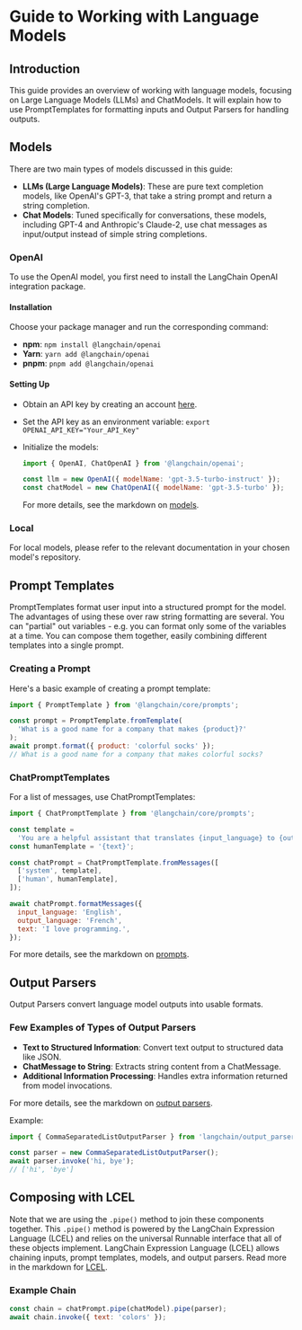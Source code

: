 # Guide to Working with Language Models

## Introduction

This guide provides an overview of working with language models, focusing on Large Language Models (LLMs) and ChatModels. It will explain how to use PromptTemplates for formatting inputs and Output Parsers for handling outputs.

## Models

There are two main types of models discussed in this guide:

- **LLMs (Large Language Models)**: These are pure text completion models, like OpenAI's GPT-3, that take a string prompt and return a string completion.
- **Chat Models**: Tuned specifically for conversations, these models, including GPT-4 and Anthropic's Claude-2, use chat messages as input/output instead of simple string completions.

### OpenAI

To use the OpenAI model, you first need to install the LangChain OpenAI integration package.

#### Installation

Choose your package manager and run the corresponding command:

- **npm**: `npm install @langchain/openai`
- **Yarn**: `yarn add @langchain/openai`
- **pnpm**: `pnpm add @langchain/openai`

#### Setting Up

- Obtain an API key by creating an account [here](https://openai.com/account/api-keys).
- Set the API key as an environment variable: `export OPENAI_API_KEY="Your_API_Key"`
- Initialize the models:

  ```javascript
  import { OpenAI, ChatOpenAI } from '@langchain/openai';

  const llm = new OpenAI({ modelName: 'gpt-3.5-turbo-instruct' });
  const chatModel = new ChatOpenAI({ modelName: 'gpt-3.5-turbo' });
  ```

  For more details, see the markdown on [models](../linked/models.md).

### Local

For local models, please refer to the relevant documentation in your chosen model's repository.

## Prompt Templates

PromptTemplates format user input into a structured prompt for the model. The advantages of using these over raw string formatting are several. You can "partial" out variables - e.g. you can format only some of the variables at a time. You can compose them together, easily combining different templates into a single prompt.

### Creating a Prompt

Here's a basic example of creating a prompt template:

```javascript
import { PromptTemplate } from '@langchain/core/prompts';

const prompt = PromptTemplate.fromTemplate(
  'What is a good name for a company that makes {product}?'
);
await prompt.format({ product: 'colorful socks' });
// What is a good name for a company that makes colorful socks?
```

### ChatPromptTemplates

For a list of messages, use ChatPromptTemplates:

```javascript
import { ChatPromptTemplate } from '@langchain/core/prompts';

const template =
  'You are a helpful assistant that translates {input_language} to {output_language}.';
const humanTemplate = '{text}';

const chatPrompt = ChatPromptTemplate.fromMessages([
  ['system', template],
  ['human', humanTemplate],
]);

await chatPrompt.formatMessages({
  input_language: 'English',
  output_language: 'French',
  text: 'I love programming.',
});
```

For more details, see the markdown on [prompts](../linked/prompts.md).

## Output Parsers

Output Parsers convert language model outputs into usable formats.

### Few Examples of Types of Output Parsers

- **Text to Structured Information**: Convert text output to structured data like JSON.
- **ChatMessage to String**: Extracts string content from a ChatMessage.
- **Additional Information Processing**: Handles extra information returned from model invocations.

For more details, see the markdown on [output parsers](../linked/output-parsers.md).

Example:

```javascript
import { CommaSeparatedListOutputParser } from 'langchain/output_parsers';

const parser = new CommaSeparatedListOutputParser();
await parser.invoke('hi, bye');
// ['hi', 'bye']
```

## Composing with LCEL

Note that we are using the `.pipe()` method to join these components together. This `.pipe()` method is powered by the LangChain Expression Language (LCEL) and relies on the universal Runnable interface that all of these objects implement. LangChain Expression Language (LCEL) allows chaining inputs, prompt templates, models, and output parsers. Read more in the markdown for [LCEL](../linked/LCEL.md).

### Example Chain

```javascript
const chain = chatPrompt.pipe(chatModel).pipe(parser);
await chain.invoke({ text: 'colors' });
```
